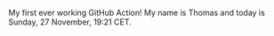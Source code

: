 My first ever working GitHub Action!
My name is Thomas and today is Sunday, 27 November, 19:21 CET. 
